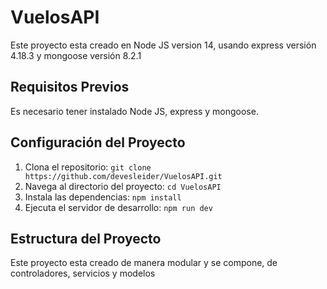 # VuelosAPI

Este proyecto esta creado en Node JS version 14, usando express versión 4.18.3 y mongoose versión 8.2.1

## Requisitos Previos

Es necesario tener instalado Node JS, express y mongoose.

## Configuración del Proyecto

1. Clona el repositorio: `git clone https://github.com/devesleider/VuelosAPI.git`
2. Navega al directorio del proyecto: `cd VuelosAPI`
3. Instala las dependencias: `npm install`
4. Ejecuta el servidor de desarrollo: `npm run dev`

## Estructura del Proyecto

Este proyecto esta creado de manera modular y se compone, de controladores, servicios y modelos
